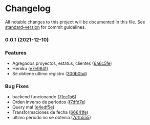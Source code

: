 # Changelog

All notable changes to this project will be documented in this file. See [standard-version](https://github.com/conventional-changelog/standard-version) for commit guidelines.

### 0.0.1 (2021-12-10)


### Features

* Agregados proyectos, estatus, clientes ([6a6c5fe](https://github.com/RafaelAngelRamirez/cronometro-api/commit/6a6c5fe014bc21e1746b4d5f892e9be2f9daf0ff))
* Heroku ([e7e084f](https://github.com/RafaelAngelRamirez/cronometro-api/commit/e7e084f8f9beb9e5bb639dc877fc7152e0a123eb))
* Se obtiene ultimo registro ([300b0bd](https://github.com/RafaelAngelRamirez/cronometro-api/commit/300b0bd3d788b41566c6c0f4050a542472fb4a87))


### Bug Fixes

* backend funcionando ([7fec1b6](https://github.com/RafaelAngelRamirez/cronometro-api/commit/7fec1b602fa9abbde90a8ba8970fe31a7cf24fcf))
* Orden inverso de periodos ([f7dfd7e](https://github.com/RafaelAngelRamirez/cronometro-api/commit/f7dfd7e802e66f15d7a353c4e7f95472e591fd83))
* Query mal ([e4edf5e](https://github.com/RafaelAngelRamirez/cronometro-api/commit/e4edf5e10bfe5e26d5ee513b77321b3470bf34ed))
* Transformaciones de fecha ([66641fe](https://github.com/RafaelAngelRamirez/cronometro-api/commit/66641fe03f1f29503f877be47d094408517fc350))
* ultimo periodo no se obtenia ([7d1b555](https://github.com/RafaelAngelRamirez/cronometro-api/commit/7d1b55515edf33b975867d4020c21cad60d8cef5))
